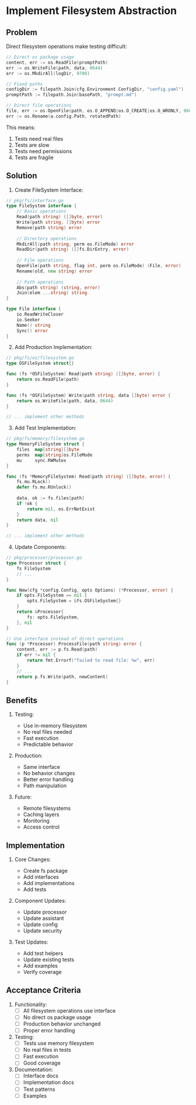 # Implement Filesystem Abstraction

## Problem
Direct filesystem operations make testing difficult:

```go
// Direct os package usage
content, err := os.ReadFile(promptPath)
err := os.WriteFile(path, data, 0644)
err := os.MkdirAll(logDir, 0700)

// Fixed paths
configDir := filepath.Join(cfg.Environment.ConfigDir, "config.yaml")
promptPath := filepath.Join(basePath, "prompt.md")

// Direct file operations
file, err := os.OpenFile(path, os.O_APPEND|os.O_CREATE|os.O_WRONLY, 0600)
err := os.Rename(a.config.Path, rotatedPath)
```

This means:
1. Tests need real files
2. Tests are slow
3. Tests need permissions
4. Tests are fragile

## Solution

1. Create FileSystem Interface:
```go
// pkg/fs/interface.go
type FileSystem interface {
    // Basic operations
    Read(path string) ([]byte, error)
    Write(path string, []byte) error
    Remove(path string) error
    
    // Directory operations
    MkdirAll(path string, perm os.FileMode) error
    ReadDir(path string) ([]fs.DirEntry, error)
    
    // File operations
    OpenFile(path string, flag int, perm os.FileMode) (File, error)
    Rename(old, new string) error
    
    // Path operations
    Abs(path string) (string, error)
    Join(elem ...string) string
}

type File interface {
    io.ReadWriteCloser
    io.Seeker
    Name() string
    Sync() error
}
```

2. Add Production Implementation:
```go
// pkg/fs/os/filesystem.go
type OSFileSystem struct{}

func (fs *OSFileSystem) Read(path string) ([]byte, error) {
    return os.ReadFile(path)
}

func (fs *OSFileSystem) Write(path string, data []byte) error {
    return os.WriteFile(path, data, 0644)
}

// ... implement other methods
```

3. Add Test Implementation:
```go
// pkg/fs/memory/filesystem.go
type MemoryFileSystem struct {
    files  map[string][]byte
    perms  map[string]os.FileMode
    mu     sync.RWMutex
}

func (fs *MemoryFileSystem) Read(path string) ([]byte, error) {
    fs.mu.RLock()
    defer fs.mu.RUnlock()
    
    data, ok := fs.files[path]
    if !ok {
        return nil, os.ErrNotExist
    }
    return data, nil
}

// ... implement other methods
```

4. Update Components:
```go
// pkg/processor/processor.go
type Processor struct {
    fs FileSystem
    // ...
}

func New(cfg *config.Config, opts Options) (*Processor, error) {
    if opts.FileSystem == nil {
        opts.FileSystem = &fs.OSFileSystem{}
    }
    return &Processor{
        fs: opts.FileSystem,
    }, nil
}

// Use interface instead of direct operations
func (p *Processor) ProcessFile(path string) error {
    content, err := p.fs.Read(path)
    if err != nil {
        return fmt.Errorf("failed to read file: %w", err)
    }
    // ...
    return p.fs.Write(path, newContent)
}
```

## Benefits

1. Testing:
   - Use in-memory filesystem
   - No real files needed
   - Fast execution
   - Predictable behavior

2. Production:
   - Same interface
   - No behavior changes
   - Better error handling
   - Path manipulation

3. Future:
   - Remote filesystems
   - Caching layers
   - Monitoring
   - Access control

## Implementation

1. Core Changes:
   - Create fs package
   - Add interfaces
   - Add implementations
   - Add tests

2. Component Updates:
   - Update processor
   - Update assistant
   - Update config
   - Update security

3. Test Updates:
   - Add test helpers
   - Update existing tests
   - Add examples
   - Verify coverage

## Acceptance Criteria

1. Functionality:
   - [ ] All filesystem operations use interface
   - [ ] No direct os package usage
   - [ ] Production behavior unchanged
   - [ ] Proper error handling

2. Testing:
   - [ ] Tests use memory filesystem
   - [ ] No real files in tests
   - [ ] Fast execution
   - [ ] Good coverage

3. Documentation:
   - [ ] Interface docs
   - [ ] Implementation docs
   - [ ] Test patterns
   - [ ] Examples
